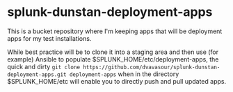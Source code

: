 # splunk-dunstan-deployment-apps

This is a bucket repository where I'm keeping apps that will be deployment apps for my test installations.

While best practice will be to clone it into a staging area and then use (for example) Ansible to populate $SPLUNK_HOME/etc/deployment-apps, the quick and dirty `git clone https://github.com/dvavasour/splunk-dunstan-deployment-apps.git deployment-apps` when in the directory $SPLUNK_HOME/etc will enable you to directly push and pull updated apps.
